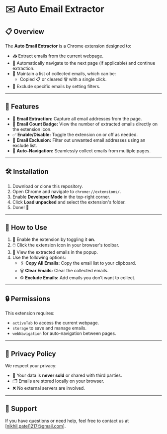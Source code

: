 
# ✉️ Auto Email Extractor

## 📋 Overview
The **Auto Email Extractor** is a Chrome extension designed to:
- 📥 Extract emails from the current webpage.
- 🔄 Automatically navigate to the next page (if applicable) and continue extraction.
- 📜 Maintain a list of collected emails, which can be:
  - Copied 📋 or cleared 🗑️ with a single click.
- 🚫 Exclude specific emails by setting filters.

---

## 🚀 Features
- 📧 **Email Extraction:** Capture all email addresses from the page.
- 🔢 **Email Count Badge:** View the number of extracted emails directly on the extension icon.
- ✅ **Enable/Disable:** Toggle the extension on or off as needed.
- 🚫 **Email Exclusion:** Filter out unwanted email addresses using an exclude list.
- 🔄 **Auto-Navigation:** Seamlessly collect emails from multiple pages.

---

## 🛠️ Installation
1. Download or clone this repository.
2. Open Chrome and navigate to `chrome://extensions/`.
3. Enable **Developer Mode** in the top-right corner.
4. Click **Load unpacked** and select the extension's folder.
5. Done! 🎉

---

## 📖 How to Use
1. 🔌 Enable the extension by toggling it **on**.
2. 🖱️ Click the extension icon in your browser's toolbar.
3. 📜 View the extracted emails in the popup.
4. Use the following options:
   - 🖇️ **Copy All Emails:** Copy the email list to your clipboard.
   - 🗑️ **Clear Emails:** Clear the collected emails.
   - ⚙️ **Exclude Emails:** Add emails you don’t want to collect.

---

## 🔒 Permissions
This extension requires:
- `activeTab` to access the current webpage.
- `storage` to save and manage emails.
- `webNavigation` for auto-navigation between pages.

---

## 📝 Privacy Policy
We respect your privacy:
- 🔐 Your data is **never sold** or shared with third parties.
- 🗂️ Emails are stored locally on your browser.
- ❌ No external servers are involved.

---


## 📧 Support
If you have questions or need help, feel free to contact us at [nikhil.patel1217@gmail.com].
